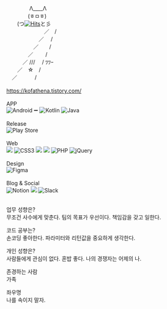 

　　　　 Λ____Λ <br/>
　　　　(ㅎㅁㅎ) <br/>
　　(つ[![Hits](https://hits.seeyoufarm.com/api/count/incr/badge.svg?url=https%3A%2F%2Fgithub.com%2Fkof99athena&count_bg=%23E2E6FB&title_bg=%23FFE4FB&icon=&icon_color=%23E7E7E7&title=hits&edge_flat=false)](https://hits.seeyoufarm.com)と彡 <br/>
　　　　　　　／　/ <br/>
　　　　　　／　 / <br/>
　　　　　／　　/ <br/>
　　　　／　　 / <br/>
　　　／ /// 　/ ﾂﾂｰ <br/>
　　／　☆　/ <br/>
　／　　 　/<br/>  
https://kofathena.tistory.com/
<br/>
<br/>
APP <br/>
![Android](https://img.shields.io/badge/Android-3DDC84?style=for-the-badge&logo=android&logoColor=white) :heavy_minus_sign:
![Kotlin](https://img.shields.io/badge/kotlin-%237F52FF.svg?style=for-the-badge&logo=kotlin&logoColor=white) ![Java](https://img.shields.io/badge/java-%23ED8B00.svg?style=for-the-badge&logo=openjdk&logoColor=white)
<br/> 
<br/>
Release <br/>
![Play Store](https://img.shields.io/badge/Google_Play-414141?style=for-the-badge&logo=google-play&logoColor=white)
<br/><br/>
Web <br/>
<img src="https://img.shields.io/badge/html5-E34F26?style=for-the-badge&logo=html5&logoColor=white"> 
![CSS3](https://img.shields.io/badge/css3-%231572B6.svg?style=for-the-badge&logo=css3&logoColor=white)
<img src="https://img.shields.io/badge/javascript-F7DF1E?style=for-the-badge&logo=javascript&logoColor=black"> 
<img src="https://img.shields.io/badge/bootstrap-7952B3?style=for-the-badge&logo=bootstrap&logoColor=white">
![PHP](https://img.shields.io/badge/php-%23777BB4.svg?style=for-the-badge&logo=php&logoColor=white)
![jQuery](https://img.shields.io/badge/jquery-%230769AD.svg?style=for-the-badge&logo=jquery&logoColor=white)
<br/> <br/>
Design  <br/>
![Figma](https://img.shields.io/badge/figma-%23F24E1E.svg?style=for-the-badge&logo=figma&logoColor=white)
<br/> <br/>
Blog & Social <br/>
![Notion](https://img.shields.io/badge/Notion-%23000000.svg?style=for-the-badge&logo=notion&logoColor=white)
<img src="https://img.shields.io/badge/Tistoty-000000?style=for-the-badge&logo=Tistoty&logoColor=white"/>
![Slack](https://img.shields.io/badge/Slack-4A154B?style=for-the-badge&logo=slack&logoColor=white)
<br/> <br/>

업무 성향은? <br/>
무조건 사수에게 맞춘다. 팀의 목표가 우선이다. 책임감을 갖고 일한다. 

코드 공부는? <br/>
손코딩 좋아한다. 파라미터와 리턴값을 중요하게 생각한다. 

개인 성향은? <br/>
사람들에게 관심이 없다. 혼밥 좋다. 나의 경쟁자는 어제의 나. 

존경하는 사람 <br/>
가족

좌우명 <br/>
나를 속이지 말자. 
